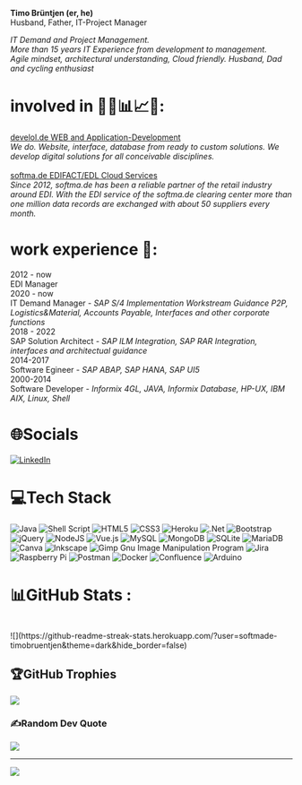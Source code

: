 <b>Timo Brüntjen (er, he)</b><br>
Husband, Father, IT-Project Manager

<i>IT Demand and Project Management. <br>
More than 15 years IT Experience from development to management. <br>
Agile mindset, architectural understanding, Cloud friendly. Husband, Dad and cycling enthusiast </i>

# involved in 👨‍💼📊📈📁: <br>
<a href="https://develol.de" >develol.de      WEB and Application-Development</a><br>
<i>We do. Website, interface, database from ready to custom solutions. We develop digital solutions for all conceivable disciplines.</i>
<br>
<br>
<a href="https://softma.de" >softma.de      EDIFACT/EDL Cloud Services</a>
<br><i>Since 2012, softma.de has been a reliable partner of the retail industry around EDI. With the EDI service of the softma.de clearing center more than one million data records are exchanged with about 50 suppliers every month. </i>

# work experience 👨‍:
2012 - now <br>
EDI Manager <br>
2020 - now <br>
IT Demand Manager -
<i>SAP S/4 Implementation Workstream Guidance P2P, Logistics&Material, Accounts Payable, Interfaces and other corporate functions</i><br>
2018 - 2022 <br>
SAP Solution Architect -
<i>SAP ILM Integration, SAP RAR Integration, interfaces and architectual guidance</i>
<br>
2014-2017 <br>
Software Egineer - <i>SAP ABAP, SAP HANA, SAP UI5</i>
<br>
2000-2014<br>
Software Developer - <i>Informix 4GL, JAVA, Informix Database, HP-UX, IBM AIX, Linux, Shell</i>

# 🌐Socials
[![LinkedIn](https://img.shields.io/badge/LinkedIn-%230077B5.svg?logo=linkedin&logoColor=white)](https://www.linkedin.com/in/timo-br%C3%BCntjen-2125a6148/)

# 💻Tech Stack
![Java](https://img.shields.io/badge/java-%23ED8B00.svg?style=for-the-badge&logo=java&logoColor=white) ![Shell Script](https://img.shields.io/badge/shell_script-%23121011.svg?style=for-the-badge&logo=gnu-bash&logoColor=white) ![HTML5](https://img.shields.io/badge/html5-%23E34F26.svg?style=for-the-badge&logo=html5&logoColor=white) ![CSS3](https://img.shields.io/badge/css3-%231572B6.svg?style=for-the-badge&logo=css3&logoColor=white) ![Heroku](https://img.shields.io/badge/heroku-%23430098.svg?style=for-the-badge&logo=heroku&logoColor=white) ![.Net](https://img.shields.io/badge/.NET-5C2D91?style=for-the-badge&logo=.net&logoColor=white) ![Bootstrap](https://img.shields.io/badge/bootstrap-%23563D7C.svg?style=for-the-badge&logo=bootstrap&logoColor=white) ![jQuery](https://img.shields.io/badge/jquery-%230769AD.svg?style=for-the-badge&logo=jquery&logoColor=white) ![NodeJS](https://img.shields.io/badge/node.js-6DA55F?style=for-the-badge&logo=node.js&logoColor=white) ![Vue.js](https://img.shields.io/badge/vuejs-%2335495e.svg?style=for-the-badge&logo=vuedotjs&logoColor=%234FC08D) ![MySQL](https://img.shields.io/badge/mysql-%2300f.svg?style=for-the-badge&logo=mysql&logoColor=white) ![MongoDB](https://img.shields.io/badge/MongoDB-%234ea94b.svg?style=for-the-badge&logo=mongodb&logoColor=white) ![SQLite](https://img.shields.io/badge/sqlite-%2307405e.svg?style=for-the-badge&logo=sqlite&logoColor=white) ![MariaDB](https://img.shields.io/badge/MariaDB-003545?style=for-the-badge&logo=mariadb&logoColor=white) ![Canva](https://img.shields.io/badge/Canva-%2300C4CC.svg?style=for-the-badge&logo=Canva&logoColor=white) ![Inkscape](https://img.shields.io/badge/Inkscape-e0e0e0?style=for-the-badge&logo=inkscape&logoColor=080A13) ![Gimp Gnu Image Manipulation Program](https://img.shields.io/badge/Gimp-657D8B?style=for-the-badge&logo=gimp&logoColor=FFFFFF) ![Jira](https://img.shields.io/badge/jira-%230A0FFF.svg?style=for-the-badge&logo=jira&logoColor=white) ![Raspberry Pi](https://img.shields.io/badge/-RaspberryPi-C51A4A?style=for-the-badge&logo=Raspberry-Pi) ![Postman](https://img.shields.io/badge/Postman-FF6C37?style=for-the-badge&logo=postman&logoColor=white) ![Docker](https://img.shields.io/badge/docker-%230db7ed.svg?style=for-the-badge&logo=docker&logoColor=white) ![Confluence](https://img.shields.io/badge/confluence-%23172BF4.svg?style=for-the-badge&logo=confluence&logoColor=white) ![Arduino](https://img.shields.io/badge/-Arduino-00979D?style=for-the-badge&logo=Arduino&logoColor=white)
# 📊GitHub Stats :
<br/>
![](https://github-readme-streak-stats.herokuapp.com/?user=softmade-timobruentjen&theme=dark&hide_border=false)<br/>


## 🏆GitHub Trophies
![](https://github-trophies.vercel.app/?username=softmade-timobruentjen&theme=radical&no-frame=false&no-bg=false&margin-w=4)

### ✍️Random Dev Quote
![](https://quotes-github-readme.vercel.app/api?type=horizontal&theme=radical)

---
[![](https://visitcount.itsvg.in/api?id=softmade-timobruentjen&icon=0&color=0)](https://visitcount.itsvg.in)
